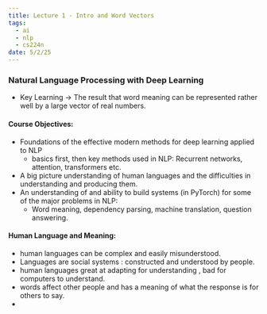 ```yaml
---
title: Lecture 1 - Intro and Word Vectors
tags:
  - ai
  - nlp
  - cs224n
date: 5/2/25
---
```

### Natural Language Processing with Deep Learning 
- Key Learning -> The result that word meaning can be represented rather well by a large vector of real numbers.

#### Course Objectives:
- Foundations of the effective modern methods for deep learning applied to NLP
	- basics first, then key methods used in NLP: Recurrent networks, attention, transformers etc.
- A big picture understanding of human languages and the difficulties in understanding and producing them.
- An understanding of and ability to build systems (in PyTorch) for some of the major problems in NLP:
	- Word meaning, dependency parsing, machine translation, question answering.

#### Human Language and Meaning:
- human languages can be complex and easily misunderstood.
- Languages are social systems : constructed and understood by people.
- human languages great at adapting for understanding , bad for computers to understand.
- words affect other people and has a meaning of what the response is for others to say.
- 